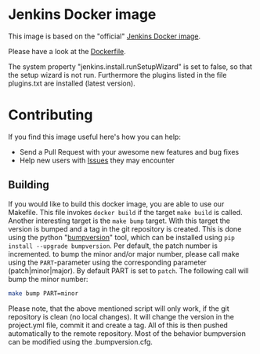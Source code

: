 # Jenkins Docker image

This image is based on the "official" [Jenkins Docker image](https://github.com/jenkinsci/docker).

Please have a look at the [Dockerfile](https://github.com/devopskube/docker-jenkins/blob/master/Dockerfile).

The system property "jenkins.install.runSetupWizard" is set to false, so that the setup wizard is not run. Furthermore the plugins listed in the file plugins.txt are installed (latest version).

# Contributing

If you find this image useful here's how you can help:

- Send a Pull Request with your awesome new features and bug fixes
- Help new users with [Issues](https://github.com/devopskube/docker-jenkins/issues) they may encounter

## Building

If you would like to build this docker image, you are able to use our Makefile. This file invokes `docker build` if the target `make build` is called. Another interesting target is the `make bump` target. With this target the version is bumped and a tag in the git repository is created. This is done using the python "[bumpversion](https://pypi.python.org/pypi/bumpversion)" tool, which can be installed using `pip install --upgrade bumpversion`. Per default, the patch number is incremented. to bump the minor and/or major number, please call make using the `PART`-parameter using the corresponding parameter (patch|minor|major). By default PART is set to `patch`. The following call will bump the minor number:

```bash
make bump PART=minor
```

Please note, that the above mentioned script will only work, if the git repository is clean (no local changes). It will change the version in the project.yml file, commit it and create a tag. All of this is then pushed automatically to the remote repository. Most of the behavior bumpversion can be modified using the .bumpversion.cfg.
